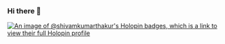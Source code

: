 ### Hi there 👋
[![An image of @shivamkumarthakur's Holopin badges, which is a link to view their full Holopin profile](https://holopin.me/shivamkumarthakur)](https://holopin.io/@shivamkumarthakur)


<!--
**shivam-kumar-thakur/shivam-kumar-thakur** is a ✨ _special_ ✨ repository because its `README.md` (this file) appears on your GitHub profile.

Here are some ideas to get you started:

- 🔭 I’m currently working on ...
- 🌱 I’m currently learning ...
- 👯 I’m looking to collaborate on ...
- 🤔 I’m looking for help with ...
- 💬 Ask me about ...
- 📫 How to reach me: ...
- 😄 Pronouns: ...
- ⚡ Fun fact: ...
-->
